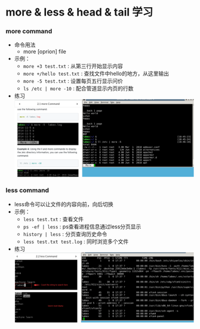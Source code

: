 # more & less & head & tail 学习
### more command
* 命令用法
  * more [oprion] file
* 示例：
  * ```more +3 test.txt``` : 从第三行开始显示内容
  * ```more +/hello test.txt``` : 查找文件中hello的地方，从这里输出
  * ```more -5 test.txt``` : 设置每页五行显示问价
  * ```ls /etc | more -10``` : 配合管道显示内页的行数 
* 练习
    ![more命令练习](imags/more_exercise.png)

### less command
* less命令可以让文件的内容向前，向后切换
* 示例：
  * ```less test.txt``` : 查看文件
  * ```ps -ef | less``` : ps查看进程信息通过less分页显示
  * ```history | less``` : 分页查询历史命令
  * ```less test.txt test.log``` : 同时浏览多个文件
* 练习
  ![less练习](imags/less_exercise.png)


